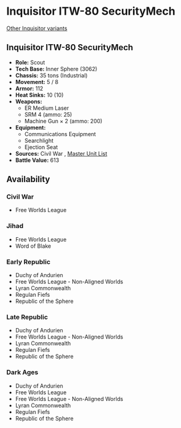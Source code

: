 # Inquisitor ITW-80 SecurityMech 

[Other Inquisitor variants](../inquisitor.md) 

## Inquisitor ITW-80 SecurityMech 

- **Role:** Scout 
- **Tech Base:** Inner Sphere (3062) 
- **Chassis:** 35 tons (Industrial) 
- **Movement:** 5 / 8 
- **Armor:** 112 
- **Heat Sinks:** 10 (10) 
- **Weapons:** 
  - ER Medium Laser 
  - SRM 4 (ammo: 25) 
  - Machine Gun × 2 (ammo: 200) 
- **Equipment:** 
  - Communications Equipment 
  - Searchlight 
  - Ejection Seat 
- **Sources:** Civil War , [Master Unit List](http://masterunitlist.info/Unit/Details/4364/inquisitor-itw-80-securitymech) 
- **Battle Value:** 613 

## Availability 

### Civil War 

- Free Worlds League 

### Jihad 

- Free Worlds League 
- Word of Blake 

### Early Republic 

- Duchy of Andurien 
- Free Worlds League - Non-Aligned Worlds 
- Lyran Commonwealth 
- Regulan Fiefs 
- Republic of the Sphere 

### Late Republic 

- Duchy of Andurien 
- Free Worlds League - Non-Aligned Worlds 
- Lyran Commonwealth 
- Regulan Fiefs 
- Republic of the Sphere 

### Dark Ages 

- Duchy of Andurien 
- Free Worlds League 
- Free Worlds League - Non-Aligned Worlds 
- Lyran Commonwealth 
- Regulan Fiefs 
- Republic of the Sphere 

